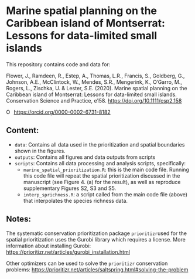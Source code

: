 # Marine spatial planning on the Caribbean island of Montserrat: Lessons for data-limited small islands
This repository contains code and data for:

Flower, J., Ramdeen, R., Estep, A., Thomas, L.R., Francis, S., Goldberg, G., Johnson, A.E., McClintock, W., Mendes, S.R., Mengerink, K., O’Garro, M., Rogers, L., Zischka, U. & Lester, S.E. (2020). Marine spatial planning on the Caribbean island of Montserrat: Lessons for data-limited small islands. Conservation Science and Practice, e158. https://doi.org/10.1111/csp2.158

<div itemscope itemtype="https://schema.org/Person"><a itemprop="sameAs" content="https://orcid.org/0000-0002-6731-8182" href="https://orcid.org/0000-0002-6731-8182" target="orcid.widget" rel="me noopener noreferrer" style="vertical-align:top;"><img src="https://orcid.org/sites/default/files/images/orcid_16x16.png" style="width:1em;margin-right:.5em;" alt="ORCID iD icon">https://orcid.org/0000-0002-6731-8182</a></div>

## Content:

* `data`: Contains all data used in the prioritization and spatial boundaries shown in the figures.
* `outputs`: Contains all figures and data outputs from scripts
* `scripts`: Contains all data processing and analysis scripts, specifically:
  + `marine_spatial_prioritization.R`: this is the main code file. Running this code file will repeat the spatial prioritization discussed in the manuscript (see Figure 4. (a) for the result), as well as reproduce supplementary Figures S2, S3 and S5.
  + `interp_sprichness.R`: a script called from the main code file (above) that interpolates the species richness data.

## Notes:

The systematic conservation prioritization package `prioritizr`used for the spatial prioritization uses the Gurobi library which requires a license. More information about installing Gurobi: https://prioritizr.net/articles/gurobi_installation.html

Other optimizers can be used to solve the `prioritizr` conservation problems: https://prioritizr.net/articles/saltspring.html#solving-the-problem
